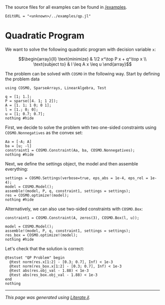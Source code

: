 The source files for all examples can be found in [/examples](https://github.com/oxfordcontrol/COSMO.jl/tree/master/examples/).
```@meta
EditURL = "<unknown>/../examples/qp.jl"
```

# Quadratic Program

We want to solve the following quadratic program with decision variable `x`:
```math
\begin{array}{ll} \text{minimize} &  1/2 x^\top P x + q^\top x \\
\text{subject to} &  l \leq A x \leq u
\end{array}
```
The problem can be solved with `COSMO` in the following way. Start by defining the problem data

```@example qp
using COSMO, SparseArrays, LinearAlgebra, Test

q = [1; 1.];
P = sparse([4. 1; 1 2]);
A = [1. 1; 1 0; 0 1];
l = [1.; 0; 0];
u = [1; 0.7; 0.7];
nothing #hide
```

First, we decide to solve the problem with two one-sided constraints using `COSMO.Nonnegatives` as the convex set:

```@example qp
Aa = [-A; A]
ba = [u; -l]
constraint1 = COSMO.Constraint(Aa, ba, COSMO.Nonnegatives);
nothing #hide
```

Next, we define the settings object, the model and then assemble everything:

```@example qp
settings = COSMO.Settings(verbose=true, eps_abs = 1e-4, eps_rel = 1e-4);
model = COSMO.Model();
assemble!(model, P, q, constraint1, settings = settings);
res = COSMO.optimize!(model);
nothing #hide
```

Alternatively, we can also use two-sided constraints with `COSMO.Box`:

```@example qp
constraint1 = COSMO.Constraint(A, zeros(3), COSMO.Box(l, u));

model = COSMO.Model();
assemble!(model, P, q, constraint1, settings = settings);
res_box = COSMO.optimize!(model);
nothing #hide
```

Let's check that the solution is correct:

```@example qp
@testset "QP Problem" begin
  @test norm(res.x[1:2] - [0.3; 0.7], Inf) < 1e-3
  @test norm(res_box.x[1:2] - [0.3; 0.7], Inf) < 1e-3
  @test abs(res.obj_val - 1.88) < 1e-3
  @test abs(res_box.obj_val - 1.88) < 1e-3
end
nothing
```

---

*This page was generated using [Literate.jl](https://github.com/fredrikekre/Literate.jl).*

